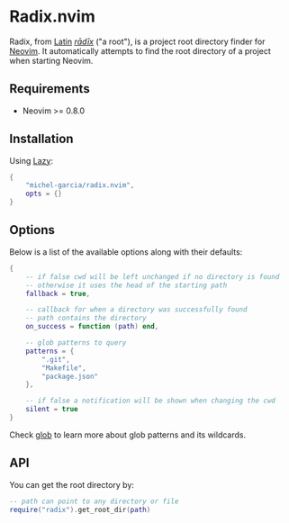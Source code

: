 # Radix.nvim

Radix, from [Latin](https://en.wikipedia.org/wiki/Latin) [*rādīx*](https://en.wiktionary.org/wiki/radix) ("a root"), is a project root directory finder for [Neovim](https://github.com/neovim/neovim). It automatically attempts to find the root directory of a project when starting Neovim.

## Requirements

- Neovim >= 0.8.0

## Installation

Using [Lazy](https://github.com/folke/lazy.nvim):

```lua
{
    "michel-garcia/radix.nvim",
    opts = {}
}
```

## Options

Below is a list of the available options along with their defaults:

```lua
{
    -- if false cwd will be left unchanged if no directory is found
    -- otherwise it uses the head of the starting path
    fallback = true,

    -- callback for when a directory was successfully found
    -- path contains the directory
    on_success = function (path) end,

    -- glob patterns to query
    patterns = {
        ".git",
        "Makefile",
        "package.json"
    },

    -- if false a notification will be shown when changing the cwd
    silent = true
}
```

Check [glob](https://en.wikipedia.org/wiki/Glob_%28programming%29) to learn more about glob patterns and its wildcards.

## API

You can get the root directory by:

```lua
-- path can point to any directory or file
require("radix").get_root_dir(path)
```

